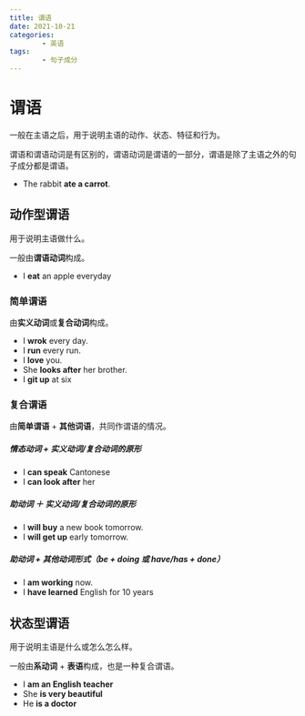 ```yaml
---
title: 谓语
date: 2021-10-21
categories:
        - 英语
tags:
        - 句子成分
---
```


# 谓语

一般在主语之后，用于说明主语的动作、状态、特征和行为。

谓语和谓语动词是有区别的，谓语动词是谓语的一部分，谓语是除了主语之外的句子成分都是谓语。

- The rabbit **ate a carrot**.

## 动作型谓语

用于说明主语做什么。

一般由**谓语动词**构成。

- I **eat** an apple everyday

### 简单谓语

由**实义动词**或**复合动词**构成。

- I **wrok** every day.
- I **run** every run.
- I **love** you.
- She **looks after** her brother.
- I **git up** at six

### 复合谓语

由**简单谓语** + **其他词语**，共同作谓语的情况。

##### 情态动词 + 实义动词/复合动词的原形

- I **can speak** Cantonese
- I **can look after** her

##### 助动词 ＋ 实义动词/复合动词的原形

- I **will buy** a new book tomorrow.
- I **will get up** early tomorrow.

##### 助动词 + 其他动词形式（be + doing 或 have/has + done）

- I **am working** now.
- I **have learned** English for 10 years

## 状态型谓语

用于说明主语是什么或怎么怎么样。

一般由**系动词** + **表语**构成，也是一种复合谓语。

- I **am an English teacher**
- She **is very beautiful**
- He **is a doctor**
